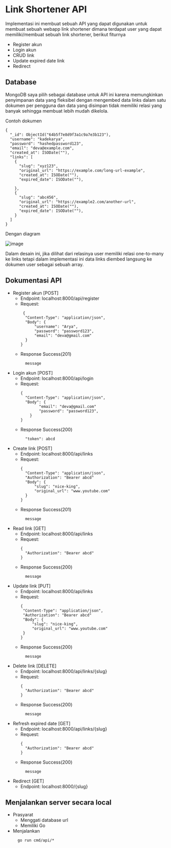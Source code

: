 # Link Shortener API
Implementasi ini membuat sebuah API yang dapat digunakan untuk membuat sebuah webapp link shortener dimana terdapat user yang dapat memiliki/membuat sebuah link shortener, berikut fiturnya
- Register akun
- Login akun
- CRUD link
- Update expired date link
- Redirect 

## Database
MongoDB saya pilih sebagai database untuk API ini karena memungkinkan penyimpanan data yang fleksibel dengan mengembed data links dalam satu dokumen per pengguna dan data yang disimpan tidak memiliki relasi yang banyak sehingga membuat lebih mudah dikelola.

Contoh dokumen
```
{
  "_id": ObjectId("64b5f7e8d9f3a1c9a7e3b123"),
  "username": "kadekarya",
  "password": "hashedpassword123",
  "email": "deva@example.com",
  "created_at": ISODate(""),
  "links": [
    {
      "slug": "xyz123",
      "original_url": "https://example.com/long-url-example",
      "created_at": ISODate(""),
      "expired_date": ISODate(""),

    },
    {
      "slug": "abc456",
      "original_url": "https://example2.com/another-url",
      "created_at": ISODate(""),
      "expired_date": ISODate(""),
    }
  ]
}
```

Dengan diagram

![image](https://github.com/user-attachments/assets/e6537f7c-a1d0-4b4c-bed9-911d91e4e2c0)

Dalam desain ini, jika dilihat dari relasinya user memiliki relasi one-to-many ke links tetapi dalam implementasi ini data links diembed langsung ke dokumen user sebagai sebuah array.

## Dokumentasi API
- Register akun [POST]
  - Endpoint: localhost:8000/api/register
  - Request:
    ```
     {
      "Content-Type": "application/json",
      "Body": {
          "username": "Arya",
          "password": "password123",
          "email": "deva@gmail.com"
      }
    }
    ```
  - Response Success(201)
    ```
      message 
    ```
- Login akun [POST]
  - Endpoint: localhost:8000/api/login
  - Request:
    ```
    {
      "Content-Type": "application/json",
      "Body": {
            "email": "deva@gmail.com"
            "password": "password123",
        }
    }
    ```
  - Response Success(200)
    ```
      "token": abcd
    ```
- Create link [POST]
  - Endpoint: localhost:8000/api/links
  - Request:
    ```
    {
      "Content-Type": "application/json",
      "Authorization": "Bearer abcd"
      "Body": {
          "slug": "nice-king",
          "original_url": "www.youtube.com"
      }
    }
    ```
  - Response Success(201)
    ```
      message
    ```
- Read link [GET]
  - Endpoint: localhost:8000/api/links
  - Request:
    ```
    {
      "Authorization": "Bearer abcd"
    }
    ```
  - Response Success(200)
    ```
      message
    ```
- Update link [PUT]
  - Endpoint: localhost:8000/api/links
  - Request:
     ```
    {
      "Content-Type": "application/json",
      "Authorization": "Bearer abcd"
      "Body": {
          "slug": "nice-king",
          "original_url": "www.youtube.com"
      }
    }
    ```
  - Response Success(200)
    ```
      message
    ```
- Delete link [DELETE]
  - Endpoint: localhost:8000/api/links/{slug}
  - Request:
    ```
    {
      "Authorization": "Bearer abcd"
    }
    ```
  - Response Success(200)
    ```
      message
    ```
- Refresh expired date [GET]
  - Endpoint: localhost:8000/api/links/{slug}
  - Request:
    ```
    {
      "Authorization": "Bearer abcd"
    }
    ```
  - Response Success(200)
    ```
      message
    ```
- Redirect [GET]
  - Endpoint: localhost:8000/{slug}

## Menjalankan server secara local 
- Prasyarat
  - Menggati database url
  - Memiliki Go  
- Menjalankan
  ```
    go run cmd/api/*
  ```
